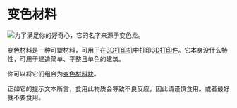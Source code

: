 # 变色材料

![为了满足你的好奇心，它的名字来源于变色龙。](oredict:oc:chamelium)

变色材料是一种可塑材料，可用于在[3D打印机](../block/printer.md)中打印[3D打印件](../block/print.md)。它本身没什么特性，可用于建造简单、平整且单色的建筑。

你可以将它们组合为[变色材料块](../block/chameliumBlock.md)。

正如它的提示文本所言，食用此物质会导致不良反应，因此请谨慎食用。或者最好就不要食用。
